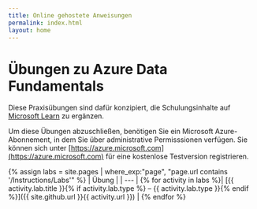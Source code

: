 ```yaml
---
title: Online gehostete Anweisungen
permalink: index.html
layout: home
---
```


# <a name="azure-data-fundamentals-exercises"></a>Übungen zu Azure Data Fundamentals

Diese Praxisübungen sind dafür konzipiert, die Schulungsinhalte auf [Microsoft Learn](https://docs.microsoft.com/training/) zu ergänzen.

Um diese Übungen abzuschließen, benötigen Sie ein Microsoft Azure-Abonnement, in dem Sie über administrative Permisssionen verfügen. Sie können sich unter [https://azure.microsoft.com](https://azure.microsoft.com) für eine kostenlose Testversion registrieren.

{% assign labs = site.pages | where_exp:"page", "page.url contains '/Instructions/Labs'" %}
| Übung |
| --- |
{% for activity in labs  %}| [{{ activity.lab.title }}{% if activity.lab.type %} – {{ activity.lab.type }}{% endif %}]({{ site.github.url }}{{ activity.url }}) |
{% endfor %}
